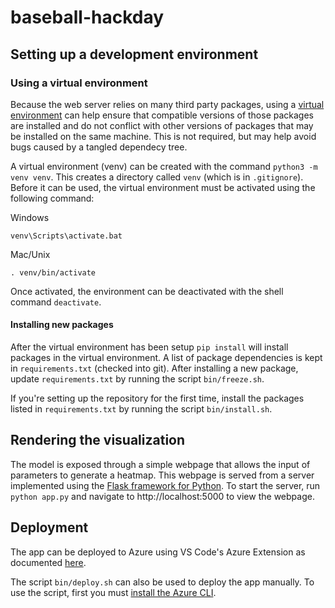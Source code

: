 # baseball-hackday

## Setting up a development environment

### Using a virtual environment

Because the web server relies on many third party packages, using a [virtual environment](https://docs.python.org/3/tutorial/venv.html) can help ensure that compatible versions of those packages are installed and do not conflict with other versions of packages that may be installed on the same machine. This is not required, but may help avoid bugs caused by a tangled dependecy tree.

A virtual environment (venv) can be created with the command `python3 -m venv venv`. This creates a directory called `venv` (which is in `.gitignore`). Before it can be used, the virtual environment must be activated using the following command:

Windows

```
venv\Scripts\activate.bat
```

Mac/Unix

```
. venv/bin/activate
```

Once activated, the environment can be deactivated with the shell command `deactivate`.

#### Installing new packages

After the virtual environment has been setup `pip install` will install packages in the virtual environment. A list of package dependencies is kept in `requirements.txt` (checked into git). After installing a new package, update `requirements.txt` by running the script `bin/freeze.sh`.

If you're setting up the repository for the first time, install the packages listed in `requirements.txt` by running the script `bin/install.sh`.

## Rendering the visualization

The model is exposed through a simple webpage that allows the input of parameters to generate a heatmap. This webpage is served from a server implemented using the [Flask framework for Python](https://flask.palletsprojects.com/en/1.1.x/). To start the server, run `python app.py` and navigate to http://localhost:5000 to view the webpage.

## Deployment

The app can be deployed to Azure using VS Code's Azure Extension as documented [here](https://docs.microsoft.com/en-us/azure/app-service/quickstart-python?tabs=flask%2Cwindows%2Cazure-portal%2Cterminal-bash%2Cvscode-deploy%2Cdeploy-instructions-azportal%2Cdeploy-instructions-zip-azcli#3---deploy-your-application-code-to-azure).

The script `bin/deploy.sh` can also be used to deploy the app manually. To use the script, first you must [install the Azure CLI](https://docs.microsoft.com/en-us/cli/azure/install-azure-cli).
